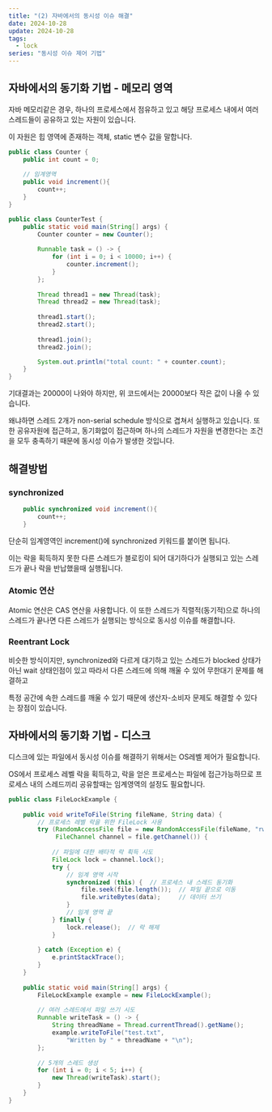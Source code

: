 ```yaml
---
title: "(2) 자바에서의 동시성 이슈 해결"
date: 2024-10-28
update: 2024-10-28
tags:
  - lock
series: "동시성 이슈 제어 기법"
---
```


## 자바에서의 동기화 기법 - 메모리 영역

자바 메모리같은 경우, 하나의 프로세스에서 점유하고 있고 해당 프로세스 내에서
여러 스레드들이 공유하고 있는 자원이 있습니다.

이 자원은 힙 영역에 존재하는 객체, static 변수 값을 말합니다. 

```java
public class Counter {
    public int count = 0;
    
    // 임계영역
    public void increment(){
        count++;
    }
}

public class CounterTest {
    public static void main(String[] args) {
        Counter counter = new Counter();
        
        Runnable task = () -> {
            for (int i = 0; i < 10000; i++) {
                counter.increment();
            }
        };
        
        Thread thread1 = new Thread(task);
        Thread thread2 = new Thread(task);
        
        thread1.start();
        thread2.start();
        
        thread1.join();
        thread2.join();

        System.out.println("total count: " + counter.count);
    }
}
```

기대결과는 20000이 나와야 하지만, 위 코드에서는 20000보다 작은 값이 나올 수 있습니다.

왜냐하면 스레드 2개가 non-serial schedule 방식으로 겹쳐서 실행하고 있습니다.
또한 공유자원에 접근하고, 동기화없이 접근하며 하나의 스레드가 자원을 변경한다는 조건을 모두 충족하기 때문에
동시성 이슈가 발생한 것입니다.

## 해결방법

### synchronized

```java
    public synchronized void increment(){
        count++;
    }
```

단순히 임계영역인 increment()에 synchronized 키워드를 붙이면 됩니다. 

이는 락을 획득하지 못한 다른 스레드가 블로킹이 되어 대기하다가 실행되고 있는 스레드가 끝나 락을 반납했을때
실행됩니다.

### Atomic 연산

Atomic 연산은 CAS 연산을 사용합니다. 이 또한 스레드가 직렬적(동기적)으로 하나의 스레드가 끝나면 다른
스레드가 실행되는 방식으로 동시성 이슈를 해결합니다.

### Reentrant Lock

비슷한 방식이지만, 
synchronized와 다르게 대기하고 있는 스레드가 blocked 상태가 아닌 wait 상태인점이 있고 따라서 다른 스레드에 의해 깨울 수 있어 무한대기 문제를 해결하고 

특정 공간에 속한 스레드를 깨울 수 있기 때문에 생산자-소비자 문제도 해결할 수 있다는 장점이 있습니다.

## 자바에서의 동기화 기법 - 디스크 

디스크에 있는 파일에서 동시성 이슈를 해결하기 위해서는 OS레벨 제어가 필요합니다.

OS에서 프로세스 레벨 락을 획득하고, 락을 얻은 프로세스는 파일에 접근가능하므로 
프로세스 내의 스레드끼리 공유할때는 임계영역의 설정도 필요합니다.

```java
public class FileLockExample {
    
    public void writeToFile(String fileName, String data) {
        // 프로세스 레벨 락을 위한 FileLock 사용
        try (RandomAccessFile file = new RandomAccessFile(fileName, "rw");
             FileChannel channel = file.getChannel()) {
            
            // 파일에 대한 배타적 락 획득 시도
            FileLock lock = channel.lock();
            try {
                // 임계 영역 시작
                synchronized (this) {  // 프로세스 내 스레드 동기화
                    file.seek(file.length());  // 파일 끝으로 이동
                    file.writeBytes(data);     // 데이터 쓰기
                }
                // 임계 영역 끝
            } finally {
                lock.release();  // 락 해제
            }
            
        } catch (Exception e) {
            e.printStackTrace();
        }
    }
    
    public static void main(String[] args) {
        FileLockExample example = new FileLockExample();
        
        // 여러 스레드에서 파일 쓰기 시도
        Runnable writeTask = () -> {
            String threadName = Thread.currentThread().getName();
            example.writeToFile("test.txt", 
                "Written by " + threadName + "\n");
        };
        
        // 5개의 스레드 생성
        for (int i = 0; i < 5; i++) {
            new Thread(writeTask).start();
        }
    }
}
```

